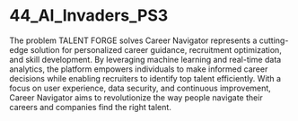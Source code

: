 # 44_AI_Invaders_PS3

The problem TALENT FORGE solves
Career Navigator represents a cutting-edge solution for
personalized career guidance, recruitment optimization, and skill
development. By leveraging machine learning and real-time data
analytics, the platform empowers individuals to make informed
career decisions while enabling recruiters to identify top talent
efficiently. With a focus on user experience, data security, and
continuous improvement, Career Navigator aims to revolutionize
the way people navigate their careers and companies find the
right talent.
